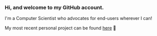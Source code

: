 ### Hi, and welcome to my GitHub account.

I'm a Computer Scientist who advocates for end-users wherever I can!

My most recent personal project can be found [here](https://github.com/elliott-huge/ChangeCalculator) :rocket:
